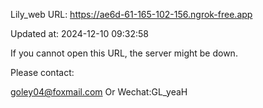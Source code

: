 Lily_web URL: https://ae6d-61-165-102-156.ngrok-free.app

Updated at: 2024-12-10 09:32:58

If you cannot open this URL, the server might be down.

Please contact: 

goley04@foxmail.com Or Wechat:GL_yeaH